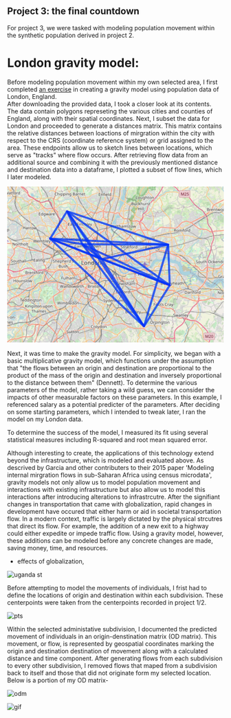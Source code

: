 ## Project 3: the final countdown

For project 3, we were tasked with modeling population movement within the synthetic population derived in project 2.

# London gravity model:<br/>

Before modeling population movement within my own selected area, I first completed [an exercise](https://rpubs.com/adam_dennett/257231) in creating a gravity model using population data of London, England.<br/>
After downloading the provided data, I took a closer look at its contents. The data contain polygons represeting the various cities and counties of England, along with their spatial coordinates. Next, I subset the data for London and proceeded to generate a distances matrix. This matrix contains the relative distances between loactions of mirgration within the city with respect to the CRS (coordinate reference system) or grid assigned to the area. These endpoints allow us to sketch lines between locations, which serve as "tracks" where flow occurs. After retrieving flow data from an additional source and combining it with the previously mentioned distance and destination data into a dataframe, I plotted a subset of flow lines, which I later modeled.<br/>

![flow lines subset](london_sub_map.png)<br/>

Next, it was time to make the gravity model. For simplicity, we began with a basic multiplicative gravity model, which functions under the assumption that "the flows between an origin and destination are proportional to the product of the mass of the origin and destination and inversely proportional to the distance between them" (Dennett). To determine the various parameters of the model, rather taking a wild guess, we can consider the impacts of other measurable factors on these parameters. In this example, I referenced salary as a potential predicter of the parameters. After deciding on some starting parameters, which I intended to tweak later, I ran the model on my London data.<br/>

To determine the success of the model, I measured its fit using several statistical measures including R-squared and root mean squared error. 

Although interesting to create, the applications of this technology extend beyond the infrastructure, which is modeled and evaluated above. As descrived by Garcia and other contributers to their 2015 paper 'Modeling internal mirgration flows in sub-Saharan Africa using census microdata', gravity models not only allow us to model population movement and interactions with existing infrastructure but also allow us to model this interactions after introducing alterations to infrastrcutre. After the signifiant changes in transportation that came with globalization, rapid changes in development have occured that either harm or aid in societal transportation flow. In a modern context, traffic is largely dictated by the physical strcutres that direct its flow. For example, the addition of a new exit to a highway could either expedite or impede traffic flow. Using a gravity model, however, these additions can be modeled before any concrete changes are made, saving money, time, and resources.

- effects of globalization, 

![uganda st](https://aeraposo.github.io/Data-440-Raposo/uga_st.png)<br/>

Before attempting to model the movements of individuals, I frist had to define the locations of origin and destination within each subdivision. These centerpoints were taken from the centerpoints recorded in project 1/2.

![pts](https://aeraposo.github.io/Data-440-Raposo/uga_pts_map.png)<br/>

Within the selected administative subdivision, I documented the predicted movement of individuals in an origin-denstination matrix (OD matrix). This movement, or flow, is represented by geospatial coordinates marking the origin and destination destination of movement along with a calculated distance and time component. After generating flows from each subdivision to every other subdivision, I removed flows that maped from a subdivision back to itself and those that did not originate form my selected location. Below is a portion of my OD matrix-<br/>

![odm](https://aeraposo.github.io/Data-440-Raposo/odm.png)<br/>


![gif](https://aeraposo.github.io/Data-440-Raposo/gif.gif)<br/>
